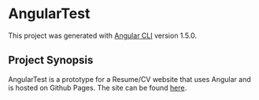 # AngularTest

This project was generated with [Angular CLI](https://github.com/angular/angular-cli) version 1.5.0.

## Project Synopsis

AngularTest is a prototype for a Resume/CV website that uses Angular and is hosted on Github Pages. The site can be found [here](https://stshryu.github.io).
